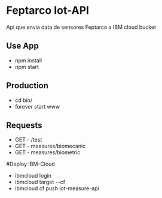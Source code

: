 # Feptarco Iot-API 

Api que envia data de sensores Feptarco a IBM cloud bucket

## Use App
* npm install
* npm start

## Production 
* cd bin/
* forever start www

## Requests
* GET - /test
* GET - measures/biomecanic
* GET - measures/biometric

#Deploy IBM-Cloud
* ibmcloud login
* ibmcloud target --cf
* ibmcloud cf push iot-measure-api





